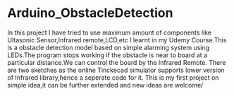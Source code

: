 # Arduino_ObstacleDetection
In this project I have tried to use maximum amount of components like Ultasonic Sensor,Infrared remote,LCD,etc I learnt in my Udemy Course.This is a obstacle detection
model based on simple alarming system using LEDs.The program stops working if the obstacle is near to board at a particular distance.We can control the board by the Infrared Remote.
There are two sketches as the online Tinckecad simulator supports lower version of Infrared library,hence a seperate code for it.
This is my first project on simple idea,it can be further extended and new ideas are welcome/
